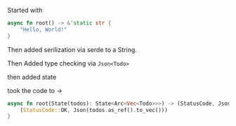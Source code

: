 
Started with
``` rust
async fn root() -> &'static str {
    "Hello, World!"
}

```


Then added serilization via serde to a String.

Then Added type checking via `Json<Todo>`

then added state

took the code to ->
``` rust
async fn root(State(todos): State<Arc<Vec<Todo>>>) -> (StatusCode, Json<Vec<Todo>>) {
    (StatusCode::OK, Json(todos.as_ref().to_vec()))
}

```


